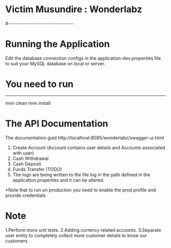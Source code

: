 # Victim Musundire : Wonderlabz
#--------------------------------

# Running the Application
Edit the database connection configs in the application-dev.properties file to suit your MySQL 
database on local or server.
   
# You need to run
   -----------------
mvn clean 
mvn install
   

# The API Documentation

The documentation guid
http://localhost:8085/wonderlabz/swagger-ui.html

1.	Create Account (Account contains user details and Accounts associated with user)
2.	Cash Withdrawal
3.	Cash Deposit
4.	Funds Transfer (TODO)
5.	The logs are being written to the file log in the path defined in the application.properties and it can be altered.

*Note that to run on production you need to enable the prod profile and provide credentials

# Note
1.Perform more unit tests.
2.Adding currency related accounts.
3.Separate user entity to completely collect more customer details to know our customers
